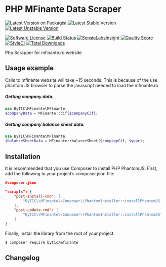 PHP MFinante Data Scraper
=============

[![Latest Version on Packagist](https://img.shields.io/packagist/v/bytic/mfinante.svg?style=flat-square)](https://packagist.org/packages/bytic/mfinante)
[![Latest Stable Version](https://poser.pugx.org/bytic/mfinante/v/stable)](https://packagist.org/packages/bytic/mfinante)
[![Latest Unstable Version](https://poser.pugx.org/bytic/mfinante/v/unstable)](https://packagist.org/packages/bytic/mfinante)

[![Software License](https://img.shields.io/badge/license-MIT-brightgreen.svg?style=flat-square)](LICENSE)
[![Build Status](https://img.shields.io/travis/ByTIC/mfinante/master.svg?style=flat-square)](https://travis-ci.org/ByTIC/mfinante)
[![SensioLabsInsight](https://img.shields.io/sensiolabs/i/2baaa07e-6dc3-4d1d-8f9c-c66940158289.svg?style=flat-square)](https://insight.sensiolabs.com/projects/2baaa07e-6dc3-4d1d-8f9c-c66940158289)
[![Quality Score](https://img.shields.io/scrutinizer/g/bytic/mfinante.svg?style=flat-square)](https://scrutinizer-ci.com/g/bytic/mfinante)
[![StyleCI](https://styleci.io/repos/97980380/shield?branch=master)](https://styleci.io/repos/97980380)
[![Total Downloads](https://img.shields.io/packagist/dt/bytic/mfinante.svg?style=flat-square)](https://packagist.org/packages/bytic/mfinante)


Php Scrapper for mfinante.ro website

## Usage example
Calls to mfinante website will take ~15 seconds. 
This is because of the use phantom JS browser to parse the javascript 
needed to load the mfinante.ro 

##### Getting company data.
``` php
use ByTIC\MFinante\MFinante;
$companyData = MFinante::cif($companyCif); 
```

##### Getting company balance sheet data.
``` php
use ByTIC\MFinante\MFinante;
$balanceSheetData = MFinante::balanceSheet($companyCif, $year); 
```


## Installation
It is recommended that you use Composer to install PHP PhantomJS. 
First, add the following to your project’s composer.json file:
``` composer.json
#composer.json

"scripts": {
    "post-install-cmd": [
        "ByTIC\\MFinante\\Composer\\PhantomInstaller::installPhantomJS"
    ],
    "post-update-cmd": [
        "ByTIC\\MFinante\\Composer\\PhantomInstaller::installPhantomJS"
    ]
}
```

Finally, install the library from the root of your project:
``` bash
$ composer require bytic/mfinante
```

## Changelog